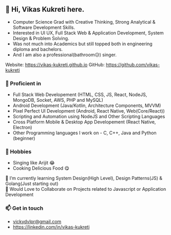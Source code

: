 ## 👋 Hi, Vikas Kukreti here.
- Computer Science Grad with Creative Thinking, Strong Analytical & Software Development Skills.
- Interested in UI UX, Full Stack Web & Application Development, System Design & Problem Solving.
- Was not much into Academics but still topped both in engineering diploma and bachelors.
- And I am also a professional(bathroom😥) singer.

Website: https://vikas-kukreti.github.io
GitHub: https://github.com/vikas-kukreti

### 💪 Proficient in
- Full Stack Web Developement (HTML, CSS, JS, React, NodeJS, MongoDB, Socket, AWS, PHP and MySQL)
- Android Development (Java/Kotlin, Architecture Components, MVVM)
- Pixel Perfect UI Development (Android, React Native, Web(Core/React))
- Scripting and Automation using NodeJS and Other Scripting Languages 
- Cross Platform Mobile & Desktop App Developement (React Native, Electron)
- Other Programming languages I work on - C, C++, Java and Python (beginner)

### 🌱 Hobbies
- Singing like Arijit 😂
- Cooking Delicious Food 😋


🌱 I’m currently learning System Design(High Level), Design Patterns(JS) & Golang(Just starting out)<br/>
🤝 Would Love to Collaborate on Projects related to Javascript or Application Development

### 📫 Get in touch 
- vickydvlpr@gmail.com
- https://linkedin.com/in/vikas-kukreti
